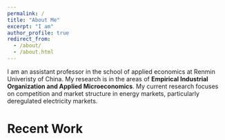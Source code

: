 ```yaml
---
permalink: /
title: "About Me"
excerpt: "I am"
author_profile: true
redirect_from:
  - /about/
  - /about.html
---
```


I am an assistant professor in the school of applied economics at Renmin Univeristy of China. My research is in the areas of **Empirical Industrial Organization and Applied Microeconomics**. My current research focuses on competition and market structure in energy markets, particularly deregulated electricity markets.


Recent Work
======
